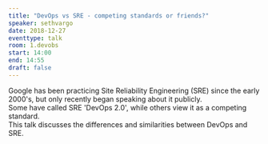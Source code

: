 ```yaml
---
title: "DevOps vs SRE - competing standards or friends?"
speaker: sethvargo
date: 2018-12-27
eventtype: talk
room: 1.devobs
start: 14:00
end: 14:55
draft: false
---
```


Google has been practicing Site Reliability Engineering (SRE) since the early 2000's,
but only recently began speaking about it publicly.  
Some have called SRE 'DevOps 2.0', while others view it as a competing standard.  
This talk discusses the differences and similarities between DevOps and SRE.  
